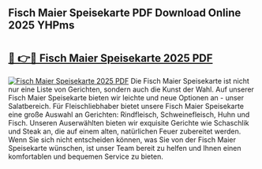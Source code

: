 ## Fisch Maier Speisekarte PDF Download Online 2025 YHPms

# <h2><a href="http://gc6725z.nevu.top/?p=Fisch+Maier+Speisekarte">🔗 👉🔴 Fisch Maier Speisekarte 2025 PDF</a></h2>

[![Fisch Maier Speisekarte 2025 PDF](https://i.imgur.com/dBaPXMq.png)](http://gc6725z.nevu.top/?p=Fisch+Maier+Speisekarte)
Die Fisch Maier Speisekarte ist nicht nur eine Liste von Gerichten, sondern auch die Kunst der Wahl. Auf unserer Fisch Maier Speisekarte bieten wir leichte und neue Optionen an - unser Salatbereich. Für Fleischliebhaber bietet unsere Fisch Maier Speisekarte eine große Auswahl an Gerichten: Rindfleisch, Schweinefleisch, Huhn und Fisch. Unseren Auserwählten bieten wir exquisite Gerichte wie Schaschlik und Steak an, die auf einem alten, natürlichen Feuer zubereitet werden. Wenn Sie sich nicht entscheiden können, was Sie von der Fisch Maier Speisekarte wünschen, ist unser Team bereit zu helfen und Ihnen einen komfortablen und bequemen Service zu bieten.
